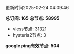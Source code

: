 更新时间2025-02-24 04:09:46

**总订阅: 165**
**总节点: 58995**
- vless节点: 31321
- hysteria2节点: 3

**google ping有效节点: 504**
